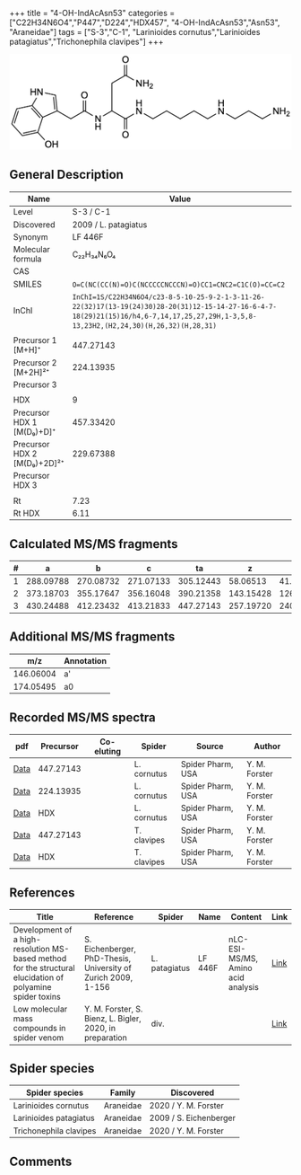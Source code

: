 +++
title = "4-OH-IndAcAsn53"
categories = ["C22H34N6O4","P447","D224","HDX457",
"4-OH-IndAcAsn53","Asn53",
"Araneidae"]
tags = ["S-3","C-1",
"Larinioides cornutus","Larinioides patagiatus","Trichonephila clavipes"]
+++

![](/img/4-OH-IndAcAsn53.png)

## General Description

| Name                        | Value                |
|-----------------------------|----------------------|
| Level                       | S-3 / C-1                   |
| Discovered                  | 2009 / L. patagiatus |
| Synonym                     | LF 446F              |
| Molecular formula           | C₂₂H₃₄N₆O₄           |
| CAS                         |                      |
| SMILES | `O=C(NC(CC(N)=O)C(NCCCCCNCCCN)=O)CC1=CNC2=C1C(O)=CC=C2`  |
| InChI  | `InChI=1S/C22H34N6O4/c23-8-5-10-25-9-2-1-3-11-26-22(32)17(13-19(24)30)28-20(31)12-15-14-27-16-6-4-7-18(29)21(15)16/h4,6-7,14,17,25,27,29H,1-3,5,8-13,23H2,(H2,24,30)(H,26,32)(H,28,31)`  |
|                             |                      |
| Precursor 1 [M+H]⁺          | 447.27143            |
| Precursor 2 [M+2H]²⁺        | 224.13935            |
| Precursor 3                 |                      |
|                             |                      |
| HDX                         | 9                    |
| Precursor HDX 1 [M(D₉)+D]⁺   | 457.33420            |
| Precursor HDX 2 [M(D₉)+2D]²⁺ | 229.67388            |
| Precursor HDX 3             |                      |
|                             |                      |
| Rt                          | 7.23                     |
| Rt HDX                      | 6.11                     |

## Calculated MS/MS fragments

| # | a         | b         | c         | ta        | z         | y         | tz        |
|---|-----------|-----------|-----------|-----------|-----------|-----------|-----------|
| 1 | 288.09788 | 270.08732 | 271.07133 | 305.12443 | 58.06513 | 41.03858 | 75.09167 |
| 2 | 373.18703 | 355.17647 | 356.16048 | 390.21358 | 143.15428 | 126.12773 | 160.18082 |
| 3 | 430.24488 | 412.23432 | 413.21833 | 447.27143 | 257.19720 | 240.17065 | 274.22375 |

## Additional MS/MS fragments

| m/z       | Annotation |
|-----------|------------|
| 146.06004    | a'   |
| 174.05495    | a0   |

## Recorded MS/MS spectra

| pdf | Precursor | Co-eluting | Spider | Source | Author |
|-----|-----------|------------|--------|--------|--------|
| [Data](/pdf/L-cornutus/447_4-OH-IndAcAsn53_Lc.pdf) | 447.27143 |           | L. cornutus | Spider Pharm, USA | Y. M. Forster |
| [Data](/pdf/L-cornutus/447_4-OH-IndAcAsn53_Lc_2.pdf) | 224.13935 |           | L. cornutus | Spider Pharm, USA | Y. M. Forster |
| [Data](/pdf/L-cornutus/447_4-OH-IndAcAsn53_Lc_HDX.pdf) | HDX |           | L. cornutus | Spider Pharm, USA | Y. M. Forster |
| [Data](/pdf/N-clavipes/447_4-OH-IndAcAsn53_Nc.pdf) | 447.27143 |           | T. clavipes| Spider Pharm, USA | Y. M. Forster |
| [Data](/pdf/N-clavipes/447_4-OH-IndAcAsn53_Nc_HDX.pdf) | HDX |           | T. clavipes| Spider Pharm, USA | Y. M. Forster |

## References

| Title                                                                                                      | Reference                                                     | Spider        | Name    | Content       | Link                                                               |
|------------------------------------------------------------------------------------------------------------|---------------------------------------------------------------|---------------|---------|---------------|--------------------------------------------------------------------|
| Development of a high-resolution MS-based method for the structural elucidation of polyamine spider toxins | S. Eichenberger, PhD-Thesis, University of Zurich 2009, 1-156 | L. patagiatus | LF 446F | nLC-ESI-MS/MS, Amino acid analysis | [Link](https://www.zora.uzh.ch/id/eprint/12787/1/Eichenberger.pdf) |
| Low molecular mass compounds in spider venom      | Y. M. Forster, S. Bienz, L. Bigler, 2020, in preparation          | div.       |   |   | [Link](unknown) |

## Spider species

| Spider species         | Family    | Discovered             |
|------------------------|-----------|------------------------|
| Larinioides cornutus | Araneidae | 2020 / Y. M. Forster |
| Larinioides patagiatus | Araneidae | 2009 / S. Eichenberger |
| Trichonephila clavipes | Araneidae | 2020 / Y. M. Forster |


## Comments
